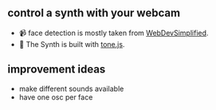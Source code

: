 ## control a synth with your webcam
* 📹 face detection is mostly taken from [WebDevSimplified](https://github.com/WebDevSimplified/Face-Detection-JavaScript).
* 🎵 The Synth is built with [tone.js](https://tonejs.github.io).

## improvement ideas
  * make different sounds available
  * have one osc per face 

